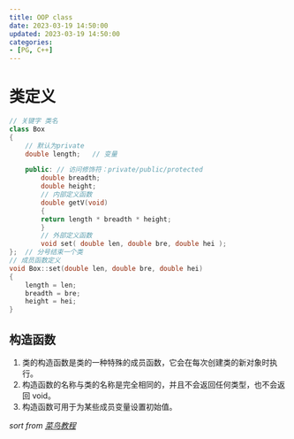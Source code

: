 ```yaml
---
title: OOP class
date: 2023-03-19 14:50:00
updated: 2023-03-19 14:50:00
categories:
- [PG, C++]
---
```


# 类定义
```cpp
// 关键字 类名
class Box
{
    // 默认为private
    double length;   // 变量

    public: // 访问修饰符：private/public/protected
        double breadth;
        double height;
        // 内部定义函数
        double getV(void) 
        {
        return length * breadth * height;
        }
        // 外部定义函数
        void set( double len, double bre, double hei );
};  // 分号结束一个类
// 成员函数定义
void Box::set(double len, double bre, double hei)
{
    length = len;
    breadth = bre;
    height = hei;
}
```

## 构造函数
1. 类的构造函数是类的一种特殊的成员函数，它会在每次创建类的新对象时执行。
2. 构造函数的名称与类的名称是完全相同的，并且不会返回任何类型，也不会返回 void。
3. 构造函数可用于为某些成员变量设置初始值。

*sort from [菜鸟教程](https://www.runoob.com/cplusplus/cpp-classes-objects.html)*